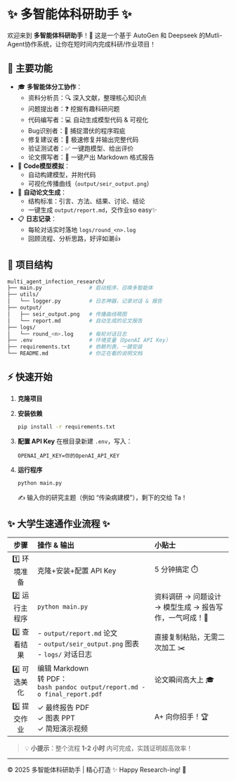 # ✨ 多智能体科研助手 ✨

欢迎来到 **多智能体科研助手**！🎉 这是一个基于 AutoGen 和 Deepseek 的Mutli-Agent协作系统，让你在短时间内完成科研/作业项目！

## 🚀 主要功能

- 🎓 **多智能体分工协作**：
  - 资料分析员：🔍 深入文献，整理核心知识点
  - 问题提出者：❓ 挖掘有趣科研问题
  - 代码编写者：💻 自动生成模型代码 & 可视化
  - Bug识别者：🐞 捕捉潜伏的程序瑕疵
  - 修复建议者：🔧 极速修复并输出完整代码
  - 验证测试者：✅ 一键跑模型、给出评价
  - 论文撰写者：📝 一键产出 Markdown 格式报告
- 🧪 **Code模型模拟**：
  - 自动构建模型，并附代码
  - 可视化传播曲线（`output/seir_output.png`）
- 📄 **自动论文生成**：
  - 结构标准：引言、方法、结果、讨论、结论
  - 一键生成 `output/report.md`，交作业so easy✨
- 📋 **日志记录**：
  - 每轮对话实时落地 `logs/round_<n>.log`
  - 回顾流程、分析思路，好评如潮👍

## 📂 项目结构

```bash
multi_agent_infection_research/
├── main.py               # 启动程序，召唤多智能体
├── utils/
│   └── logger.py         # 日志神器，记录对话 & 报告
├── output/
│   ├── seir_output.png   # 传播曲线萌图
│   └── report.md         # 自动生成的论文报告
├── logs/
│   └── round_<n>.log     # 每轮对话日志
├── .env                  # 环境变量（OpenAI API Key）
├── requirements.txt      # 依赖列表，一键安装
└── README.md             # 你正在看的说明文档
```

## ⚡ 快速开始

1. **克隆项目**
   
2. **安装依赖**
   ```bash
   pip install -r requirements.txt
   ```
3. **配置 API Key**
   在根目录新建 `.env`，写入：
   ```env
   OPENAI_API_KEY=你的OpenAI_API_KEY
   ```
4. **运行程序**
   ```bash
   python main.py
   ```
   ✍️ 输入你的研究主题（例如 “传染病建模”），剩下的交给 Ta！

## ✨ 大学生速通作业流程 ✨

| 步骤 | 操作 & 输出 | 小贴士 |
|:---:|:-------------|:-------|
| 1️⃣ 环境准备 | 克隆+安装+配置 API Key | 5 分钟搞定 ⏱️ |
| 2️⃣ 运行主程序 | `python main.py` | 资料调研 → 问题设计 → 模型生成 → 报告写作，一气呵成！💨 |
| 3️⃣ 查看结果 | - `output/report.md` 论文<br>- `output/seir_output.png` 图表<br>- `logs/` 对话日志 | 直接复制粘贴，无需二次加工 ✂️ |
| 4️⃣ 可选美化 | 编辑 Markdown<br>转 PDF：<br>```bash pandoc output/report.md -o final_report.pdf ``` | 论文瞬间高大上 🎓 |
| 5️⃣ 提交作业 | ✓ 最终报告 PDF<br>✓ 图表 PPT<br>✓ 简短演示视频 | A+ 向你招手！🏆 |


> 💡 **小提示**：整个流程 **1-2 小时** 内可完成，实践证明超高效率！

---

© 2025 多智能体科研助手  | 精心打造 ✨ Happy Research-ing! 🥳